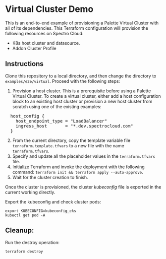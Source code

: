 # Virtual Cluster Demo

This is an end-to-end example of provisioning a Palette Virtual Cluster with all of its dependencies. This Terraform configuration will provision the following resources on Spectro Cloud:
- K8s host cluster and datasource.
- Addon Cluster Profile

## Instructions

Clone this repository to a local directory, and then change the directory to `examples/e2e/virtual`. Proceed with the following steps:
1. Provision a host cluster. This is a prerequisite before using a Palette Virtual Cluster. 
To create a virtual cluster, either add a host configuration block to an existing host cluster or provision a new host cluster from scratch using one of the existing examples:
<pre>
  host_config {
    host_endpoint_type = "LoadBalancer" 
    ingress_host       = "*.dev.spectrocloud.com"
  }
</pre>
2. From the current directory, copy the template variable file `terraform.template.tfvars` to a new file with the name `terraform.tfvars`.
3. Specify and update all the placeholder values in the `terraform.tfvars` file.
4. Initialize Terraform and invoke the deployment with the following command: `terraform init && terraform apply --auto-approve`.
5. Wait for the cluster creation to finish.

Once the cluster is provisioned, the cluster _kubeconfig_ file is exported in the current working directly.

Export the kubeconfig and check cluster pods:

```shell
export KUBECONFIG=kubeconfig_eks
kubectl get pod -A
```

## Cleanup:

Run the destroy operation:

```shell
terraform destroy
```

